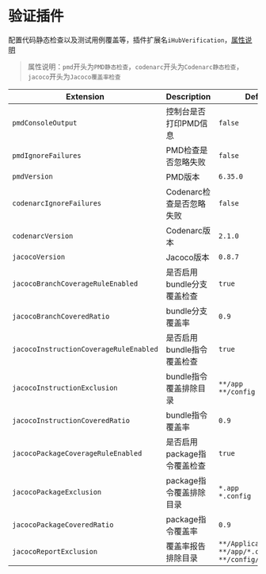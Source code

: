 # 验证插件
配置代码静态检查以及测试用例覆盖等，插件扩展名`iHubVerification`，[属性说明](/explanation?id=属性配置说明)

> 属性说明：`pmd`开头为`PMD静态检查`，`codenarc`开头为`Codenarc静态检查`，`jacoco`开头为`Jacoco覆盖率检查`

| Extension | Description | Default | Ext | Prj | Sys | Env |
| --------- | ----------- | ------- | --- | ------- | ------ | --- |
| `pmdConsoleOutput` | 控制台是否打印PMD信息 | `false` | ✔ | ✔ | ❌ | ❌ |
| `pmdIgnoreFailures` | PMD检查是否忽略失败 | `false` | ✔ | ✔ | ✔ | ❌ |
| `pmdVersion` | PMD版本 | `6.35.0` | ✔ | ✔ | ❌ | ❌ |
| `codenarcIgnoreFailures` | Codenarc检查是否忽略失败 | `false` | ✔ | ✔ | ✔ | ❌ |
| `codenarcVersion` | Codenarc版本 | `2.1.0` | ✔ | ✔ | ❌ | ❌ |
| `jacocoVersion` | Jacoco版本 | `0.8.7` | ✔ | ✔ | ❌ | ❌ |
| `jacocoBranchCoverageRuleEnabled` | 是否启用bundle分支覆盖检查 | `true` | ✔ | ✔ | ✔ | ❌ |
| `jacocoBranchCoveredRatio` | bundle分支覆盖率 | `0.9` | ✔ | ✔ | ✔ | ❌ |
| `jacocoInstructionCoverageRuleEnabled` | 是否启用bundle指令覆盖检查 | `true` | ✔ | ✔ | ✔ | ❌ |
| `jacocoInstructionExclusion` | bundle指令覆盖排除目录 | `**/app`<br>`**/config` | ✔ | ✔ | ❌ | ❌ |
| `jacocoInstructionCoveredRatio` | bundle指令覆盖率 | `0.9` | ✔ | ✔ | ✔ | ❌ |
| `jacocoPackageCoverageRuleEnabled` | 是否启用package指令覆盖检查 | `true` | ✔ | ✔ | ✔ | ❌ |
| `jacocoPackageExclusion` | package指令覆盖排除目录 | `*.app`<br>`*.config` | ✔ | ✔ | ❌ | ❌ |
| `jacocoPackageCoveredRatio` | package指令覆盖率 | `0.9` | ✔ | ✔ | ✔ | ❌ |
| `jacocoReportExclusion` | 覆盖率报告排除目录 | `**/Application.class`<br>`**/app/*.class`<br>`**/config/*.class` | ✔ | ✔ | ❌ | ❌ |